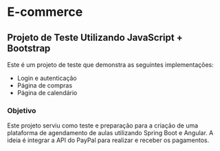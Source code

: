 # E-commerce

## Projeto de Teste Utilizando JavaScript + Bootstrap

Este é um projeto de teste que demonstra as seguintes implementações:

- Login e autenticação
- Página de compras
- Página de calendário

### Objetivo

Este projeto serviu como teste e preparação para a criação de uma plataforma de agendamento de aulas utilizando Spring Boot e Angular. A ideia é integrar a API do PayPal para realizar e receber os pagamentos.
